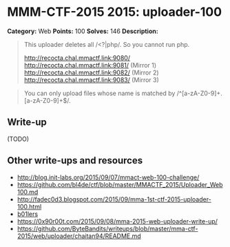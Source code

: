 # MMM-CTF-2015 2015: uploader-100

**Category:** Web
**Points:** 100
**Solves:** 146
**Description:**

> This uploader deletes all /<\?|php/. So you cannot run php.
>
> http://recocta.chal.mmactf.link:9080/
> http://recocta.chal.mmactf.link:9081/ (Mirror 1)
> http://recocta.chal.mmactf.link:9082/ (Mirror 2)
> http://recocta.chal.mmactf.link:9083/ (Mirror 3)

> You can only upload files whose name is matched by /^[a-zA-Z0-9]+\.[a-zA-Z0-9]+$/.
>

## Write-up

(TODO)

## Other write-ups and resources

* <http://blog.init-labs.org/2015/09/07/mmact-web-100-challenge/> 
* <https://github.com/bl4de/ctf/blob/master/MMACTF_2015/Uploader_Web100.md>
* <http://fadec0d3.blogspot.com/2015/09/mma-1st-ctf-2015-uploader-100.html>
* [b01lers](https://b01lers.net/challenges/MMA%20CTF%202015/Uploader/54/)
* <https://0x90r00t.com/2015/09/08/mma-2015-web-uploader-write-up/>
* <https://github.com/ByteBandits/writeups/blob/master/mma-ctf-2015/web/uploader/chaitan94/README.md>
